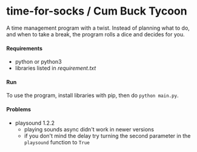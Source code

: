 # time-for-socks / Cum Buck Tycoon
A time management program with a twist. Instead of planning what to do, and when to take a break, the program rolls a dice and decides for you.

#### Requirements
* python or python3
* libraries listed in *requirement.txt*

#### Run
To use the program, install libraries with pip, then do ```python main.py```.

#### Problems
* playsound 1.2.2
  * playing sounds async didn't work in newer versions
  * if you don't mind the delay try turning the second parameter in the ```playsound``` function to ```True```
